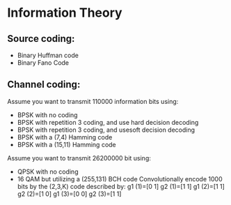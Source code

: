 # Information Theory
## Source coding:
- Binary Huffman code
- Binary Fano Code
## Channel coding:
Assume you want to transmit 110000 information bits using:
- BPSK with no coding
- BPSK with repetition 3 coding, and use hard decision decoding
- BPSK with repetition 3 coding, and usesoft decision decoding
- BPSK with a (7,4) Hamming code
- BPSK with a (15,11) Hamming code
  
Assume you want to transmit 26200000 bit using:
- QPSK with no coding
- 16 QAM but utilizing a (255,131) BCH code
Convolutionally encode 1000 bits by the (2,3,K) code described by:
g1 (1)=[0 1] 
g2 (1)=[1 1] 
g1 (2)=[1 1] 
g2 (2)=[1 0] 
g1 (3)=[0 0] 
g2 (3)=[1 1] 
